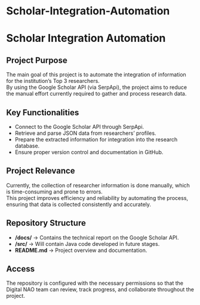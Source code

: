 # Scholar-Integration-Automation

# Scholar Integration Automation

## Project Purpose
The main goal of this project is to automate the integration of information for the institution’s Top 3 researchers.  
By using the Google Scholar API (via SerpApi), the project aims to reduce the manual effort currently required to gather and process research data.

## Key Functionalities
- Connect to the Google Scholar API through SerpApi.
- Retrieve and parse JSON data from researchers’ profiles.
- Prepare the extracted information for integration into the research database.
- Ensure proper version control and documentation in GitHub.

## Project Relevance
Currently, the collection of researcher information is done manually, which is time-consuming and prone to errors.  
This project improves efficiency and reliability by automating the process, ensuring that data is collected consistently and accurately.

## Repository Structure
- **/docs/** → Contains the technical report on the Google Scholar API.  
- **/src/** → Will contain Java code developed in future stages.  
- **README.md** → Project overview and documentation.  

## Access
The repository is configured with the necessary permissions so that the Digital NAO team can review, track progress, and collaborate throughout the project.

